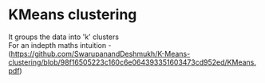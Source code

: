 # KMeans clustering
It groups the data into 'k' clusters  
For an indepth maths intuition - (https://github.com/SwarupanandDeshmukh/K-Means-clustering/blob/98f16505223c160c6e064393351603473cd952ed/KMeans.pdf)
